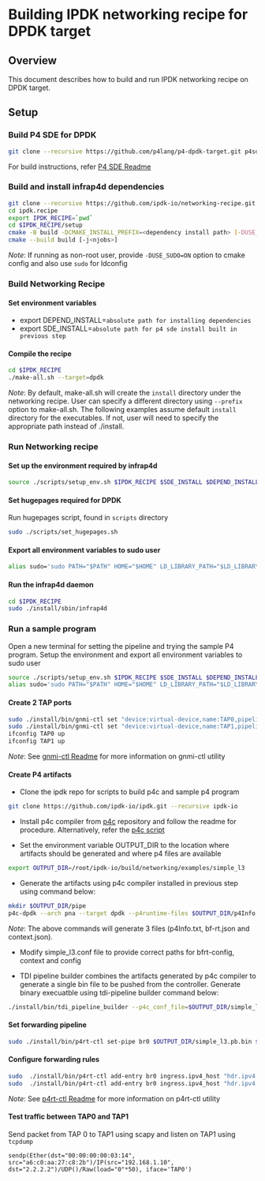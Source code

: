 # Building IPDK networking recipe for DPDK target

## Overview

This document describes how to build and run IPDK networking recipe on DPDK target.

## Setup

### Build P4 SDE for DPDK

```bash
git clone --recursive https://github.com/p4lang/p4-dpdk-target.git p4sde
```

For build instructions, refer [P4 SDE Readme](https://github.com/p4lang/p4-dpdk-target/blob/main/README.md#building-and-installing)

### Build and install infrap4d dependencies

```bash
git clone --recursive https://github.com/ipdk-io/networking-recipe.git ipdk.recipe
cd ipdk.recipe
export IPDK_RECIPE=`pwd`
cd $IPDK_RECIPE/setup
cmake -B build -DCMAKE_INSTALL_PREFIX=<dependency install path> [-DUSE_SUDO=ON]
cmake --build build [-j<njobs>]
```

*Note*: If running as non-root user, provide `-DUSE_SUDO=ON` option to cmake config and also use `sudo` for ldconfig

### Build Networking Recipe

#### Set environment variables
 - export DEPEND_INSTALL=`absolute path for installing dependencies`
 - export SDE_INSTALL=`absolute path for p4 sde install built in previous step`
 
#### Compile the recipe

```bash
cd $IPDK_RECIPE
./make-all.sh --target=dpdk
```

*Note*: By default, make-all.sh will create the `install` directory under the networking recipe. User can specify a different directory using `--prefix` option to make-all.sh. The following examples assume default `install` directory for the executables. If not, user will need to specify the appropriate path instead of ./install.

### Run Networking recipe

####  Set up the environment required by infrap4d

```bash
source ./scripts/setup_env.sh $IPDK_RECIPE $SDE_INSTALL $DEPEND_INSTALL
```

#### Set hugepages required for DPDK

Run hugepages script, found in `scripts` directory
```bash
sudo ./scripts/set_hugepages.sh
```

#### Export all environment variables to sudo user
```bash
alias sudo='sudo PATH="$PATH" HOME="$HOME" LD_LIBRARY_PATH="$LD_LIBRARY_PATH" SDE_INSTALL="$SDE_INSTALL"'
```

#### Run the infrap4d daemon

```bash
cd $IPDK_RECIPE
sudo ./install/sbin/infrap4d
```

### Run a sample program
Open a new terminal for setting the pipeline and trying the sample P4 program. Setup the environment and export all environment variables to sudo user
```bash
source ./scripts/setup_env.sh $IPDK_RECIPE $SDE_INSTALL $DEPEND_INSTALL
alias sudo='sudo PATH="$PATH" HOME="$HOME" LD_LIBRARY_PATH="$LD_LIBRARY_PATH" SDE_INSTALL="$SDE_INSTALL"'
```

#### Create 2 TAP ports

```bash
sudo ./install/bin/gnmi-ctl set "device:virtual-device,name:TAP0,pipeline-name:pipe,mempool-name:MEMPOOL0,mtu:1500,port-type:TAP"
sudo ./install/bin/gnmi-ctl set "device:virtual-device,name:TAP1,pipeline-name:pipe,mempool-name:MEMPOOL0,mtu:1500,port-type:TAP"
ifconfig TAP0 up
ifconfig TAP1 up
```

 *Note*: See [gnmi-ctl Readme](https://github.com/ipdk-io/networking-recipe/blob/main/docs/dpdk/gnmi-ctl.rst) for more information on gnmi-ctl utility

#### Create P4 artifacts

- Clone the ipdk repo for scripts to build p4c and sample p4 program
```bash
git clone https://github.com/ipdk-io/ipdk.git --recursive ipdk-io
```

- Install p4c compiler from [p4c](https://github.com/p4lang/p4c) repository and follow the readme for procedure. Alternatively, refer the [p4c script](https://github.com/ipdk-io/ipdk/blob/main/build/networking/scripts/build_p4c.sh)

- Set the environment variable OUTPUT_DIR to the location where artifacts should be generated and where p4 files are available
```bash
export OUTPUT_DIR=/root/ipdk-io/build/networking/examples/simple_l3
```

- Generate the artifacts using p4c compiler installed in previous step using command below:
```bash
mkdir $OUTPUT_DIR/pipe
p4c-dpdk --arch pna --target dpdk --p4runtime-files $OUTPUT_DIR/p4Info.txt --bf-rt-schema $OUTPUT_DIR/bf-rt.json --context $OUTPUT_DIR/pipe/context.json -o $OUTPUT_DIR/pipe/simple_l3.spec $OUTPUT_DIR/simple_l3.p4
```
*Note*: The above commands will generate 3 files (p4Info.txt, bf-rt.json and context.json).

- Modify simple_l3.conf file to provide correct paths for bfrt-config, context and config

- TDI pipeline builder combines the artifacts generated by p4c compiler to generate a single bin file to be pushed from the controller. Generate binary execuatble using tdi-pipeline builder command below:
```bash
./install/bin/tdi_pipeline_builder --p4c_conf_file=$OUTPUT_DIR/simple_l3.conf --bf_pipeline_config_binary_file=$OUTPUT_DIR/simple_l3.pb.bin
```

#### Set forwarding pipeline

```bash
sudo ./install/bin/p4rt-ctl set-pipe br0 $OUTPUT_DIR/simple_l3.pb.bin $OUTPUT_DIR/p4Info.txt
```

#### Configure forwarding rules

```bash
sudo  ./install/bin/p4rt-ctl add-entry br0 ingress.ipv4_host "hdr.ipv4.dst_addr=1.1.1.1,action=ingress.send(0)"
sudo  ./install/bin/p4rt-ctl add-entry br0 ingress.ipv4_host "hdr.ipv4.dst_addr=2.2.2.2,action=ingress.send(1)"
```

 *Note*: See [p4rt-ctl Readme](https://github.com/ipdk-io/networking-recipe/blob/main/docs/p4rt-ctl.rst) for more information on p4rt-ctl utility

#### Test traffic between TAP0 and TAP1

Send packet from TAP 0 to TAP1 using scapy and listen on TAP1 using `tcpdump`
```
sendp(Ether(dst="00:00:00:00:03:14", src="a6:c0:aa:27:c8:2b")/IP(src="192.168.1.10", dst="2.2.2.2")/UDP()/Raw(load="0"*50), iface='TAP0')
```
